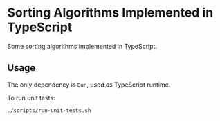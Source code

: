 # Sorting Algorithms Implemented in TypeScript

Some sorting algorithms implemented in TypeScript.

## Usage

The only dependency is `Bun`, used as TypeScript runtime.

To run unit tests:

```bash
./scripts/run-unit-tests.sh
```
